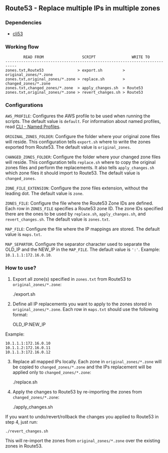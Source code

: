 ## Route53 - Replace multiple IPs in multiple zones

### Dependencies

* [cli53](https://github.com/barnybug/cli53)

### Working flow

			READ FROM				  SCRIPT				WRITE TO
	---------------------------------------------------------------------------
	zones.txt,Route53     			> export.sh         > original_zones/*.zone
	zones.txt,original_zones/*.zone > replace.sh        > changed_zones/*.zone
	zones.txt,changed_zones/*.zone  > apply_changes.sh  > Route53
	zones.txt,original_zones/*.zone > revert_changes.sh > Route53

### Configurations

`AWS_PROFILE`: Configures the AWS profile to be used when running the scripts. The default value is `default`. For information about named profiles, read [CLI - Named Profiles](https://docs.aws.amazon.com/cli/latest/userguide/cli-configure-profiles.html).

`ORIGINAL_ZONES_FOLDER`: Configure the folder where your original zone files will reside. This configuration tells `export.sh` where to write the zones exported from Route53. The default value is `original_zones`.

`CHANGED_ZONES_FOLDER`: Configure the folder where your changed zone files will reside. This configuration tells `replace.sh` where to copy the original zones files and perform the replacements. It also tells `apply_changes.sh` which zone files it should import to Route53. The default value is `changed_zones`.

`ZONE_FILE_EXTENSION`: Configure the zone files extension, without the leading dot. The default value is `zone`.

`ZONES_FILE`: Configure the file where the Route53 Zone IDs are defined. Each row in `ZONES_FILE` specifies a Route53 zone ID. The zone IDs specified there are the ones to be used by `replace.sh`, `apply_changes.sh`, and `revert_changes.sh`. The default value is `zones.txt`.

`MAP_FILE`: Configure the file where the IP mappings are stored. The default value is `maps.txt`.

`MAP_SEPARTOR`. Configure the separator character used to separate the OLD_IP and the NEW_IP in the `MAP_FILE`. The default value is `':'`. Example: `10.1.1.1:172.16.0.10`.

### How to use?

1. Export all zone(s) specified in `zones.txt` from Route53 to `original_zones/*.zone`:

    ./export.sh

2. Define all IP replacements you want to apply to the zones stored in `original_zones/*.zone`. Each row in `maps.txt` should use the following format:

    OLD_IP:NEW_IP

Example:

    10.1.1.1:172.16.0.10
    10.1.1.2:172.16.0.11
    10.1.1.3:172.16.0.12

3. Replace all mapped IPs locally. Each zone in `original_zones/*.zone` will be copied to `changed_zones/*.zone` and the IPs replacement will be applied only to `changed_zones/*.zone`:

    ./replace.sh

4. Apply the changes to Route53 by re-importing the zones from `changed_zones/*.zone`:

    ./apply_changes.sh

If you want to undo/revert/rollback the changes you applied to Route53 in step 4, just run:

    ./revert_changes.sh

This will re-import the zones from `original_zones/*.zone` over the existing zones in Route53.
